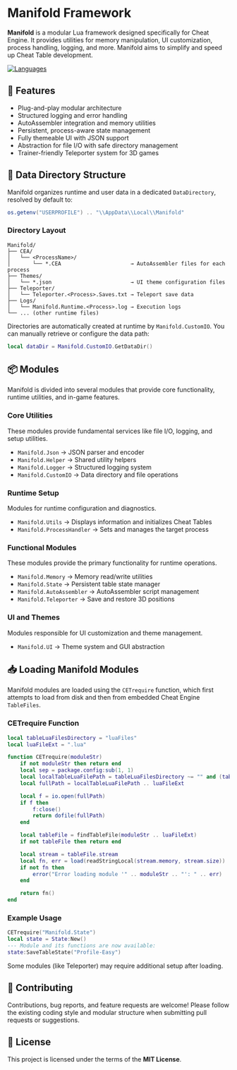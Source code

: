 # Manifold Framework

**Manifold** is a modular Lua framework designed specifically for Cheat Engine. It provides utilities for memory manipulation, UI customization, process handling, logging, and more. Manifold aims to simplify and speed up Cheat Table development.

[![Languages](https://skillicons.dev/icons?i=lua)](https://skillicons.dev)

## 🚀 Features

- Plug-and-play modular architecture
- Structured logging and error handling
- AutoAssembler integration and memory utilities
- Persistent, process-aware state management
- Fully themeable UI with JSON support
- Abstraction for file I/O with safe directory management
- Trainer-friendly Teleporter system for 3D games

## 📁 Data Directory Structure

Manifold organizes runtime and user data in a dedicated `DataDirectory`, resolved by default to:

```lua
os.getenv("USERPROFILE") .. "\\AppData\\Local\\Manifold"
```

### Directory Layout

```
Manifold/
├── CEA/
│   └── <ProcessName>/
│       └── *.CEA                      → AutoAssembler files for each process
├── Themes/
│   └── *.json                         → UI theme configuration files
├── Teleporter/
│   └── Teleporter.<Process>.Saves.txt → Teleport save data
├── Logs/
│   └── Manifold.Runtime.<Process>.log → Execution logs
└── ... (other runtime files)
```

Directories are automatically created at runtime by `Manifold.CustomIO`. You can manually retrieve or configure the data path:

```lua
local dataDir = Manifold.CustomIO.GetDataDir()
```

## 📦 Modules

Manifold is divided into several modules that provide core functionality, runtime utilities, and in-game features.

### Core Utilities
These modules provide fundamental services like file I/O, logging, and setup utilities.

- `Manifold.Json` → JSON parser and encoder
- `Manifold.Helper` → Shared utility helpers
- `Manifold.Logger` → Structured logging system
- `Manifold.CustomIO` → Data directory and file operations

### Runtime Setup
Modules for runtime configuration and diagnostics.

- `Manifold.Utils` → Displays information and initializes Cheat Tables
- `Manifold.ProcessHandler` → Sets and manages the target process

### Functional Modules
These modules provide the primary functionality for runtime operations.

- `Manifold.Memory` → Memory read/write utilities
- `Manifold.State` → Persistent table state manager
- `Manifold.AutoAssembler` → AutoAssembler script management
- `Manifold.Teleporter` → Save and restore 3D positions

### UI and Themes
Modules responsible for UI customization and theme management.

- `Manifold.UI` → Theme system and GUI abstraction

## 📥 Loading Manifold Modules

Manifold modules are loaded using the `CETrequire` function, which first attempts to load from disk and then from embedded Cheat Engine `TableFiles`.

### CETrequire Function

```lua
local tableLuaFilesDirectory = "luaFiles"
local luaFileExt = ".lua"

function CETrequire(moduleStr)
    if not moduleStr then return end
    local sep = package.config:sub(1, 1)
    local localTableLuaFilePath = tableLuaFilesDirectory ~= "" and (tableLuaFilesDirectory .. sep .. moduleStr) or moduleStr
    local fullPath = localTableLuaFilePath .. luaFileExt

    local f = io.open(fullPath)
    if f then
        f:close()
        return dofile(fullPath)
    end

    local tableFile = findTableFile(moduleStr .. luaFileExt)
    if not tableFile then return end

    local stream = tableFile.stream
    local fn, err = load(readStringLocal(stream.memory, stream.size))
    if not fn then
        error("Error loading module '" .. moduleStr .. "': " .. err)
    end

    return fn()
end
```

### Example Usage

```lua
CETrequire("Manifold.State")
local state = State:New()
--- Module and its functions are now available:
state:SaveTableState("Profile-Easy")
```

Some modules (like Teleporter) may require additional setup after loading.

## 🤝 Contributing

Contributions, bug reports, and feature requests are welcome! Please follow the existing coding style and modular structure when submitting pull requests or suggestions.

## 📜 License

This project is licensed under the terms of the **MIT License**.
